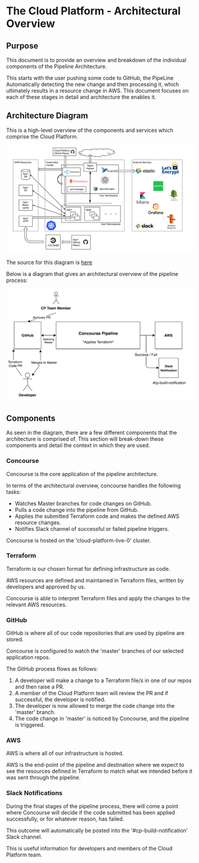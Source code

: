# The Cloud Platform - Architectural Overview

## Purpose
This document is to provide an overview and breakdown of the individual components of the Pipeline Architecture.

This starts with the user pushing some code to GitHub, the PipeLine Automatically detecting the new change and then processing it, which ultimately results in a resource change in AWS. This document focuses on each of these stages in detail and architecture the enables it.


## Architecture Diagram

This is a high-level overview of the components and services which comprise the Cloud Platform.

![Cloud Platform Architecture](images/Cloud-Platform-Architecture-Diagram.png)

The source for this diagram is [here][Architecture Diagram]

Below is a diagram that gives an architectural overview of the pipeline process:

![Architecture Diagram](images/arch-dia-v1.png)

## Components
As seen in the diagram, there are a few different components that the architecture is comprised of.
This section will break-down these components and detail the context in which they are used.

### Concourse
Concourse is the core application of the pipeline architecture.

In terms of the architectural overview, concourse handles the following tasks:

* Watches Master branches for code changes on GitHub.
* Pulls a code change into the pipeline from GitHub.
* Applies the submitted Terraform code and makes the defined AWS resource changes.
* Notifies Slack channel of successful or failed pipeline triggers.

Concourse is hosted on the 'cloud-platform-live-0' cluster.

### Terraform
Terraform is our chosen format for defining infrastructure as code.

AWS resources are defined and maintained in Terraform files, written by developers and approved by us.

Concourse is able to interpret Terraform files and apply the changes to the relevant AWS resources.

### GitHub
GitHub is where all of our code repositories that are used by pipeline are stored.

Concourse is configured to watch the 'master' branches of our selected application repos.

The GitHub process flows as follows:
1. A developer will make a change to a Terraform file/s in one of our repos and then raise a PR.
2. A member of the Cloud Platform team will review the PR and if successful, the developer is notified.
3. The developer is now allowed to merge the code change into the 'master' branch.
4. The code change in 'master' is noticed by Concourse, and the pipeline is triggered.

### AWS
AWS is where all of our infrastructure is hosted.

AWS is the end-point of the pipeline and destination where we expect to see the resources defined in Terraform to match what we intended before it was sent through the pipeline.

### Slack Notifications
During the final stages of the pipeline process, there will come a point where Concourse will decide if the code submitted has been applied successfully, or for whatever reason, has failed.

This outcome will automatically be posted into the '#cp-build-notification' Slack channel.

This is useful information for developers and members of the Cloud Platform team.

[Architecture Diagram]: https://docs.google.com/drawings/d/1QQpTN8i2n3QZwIELTTbnxpTNy83eP0T50nVv_2aLx5g/edit?usp=sharing
